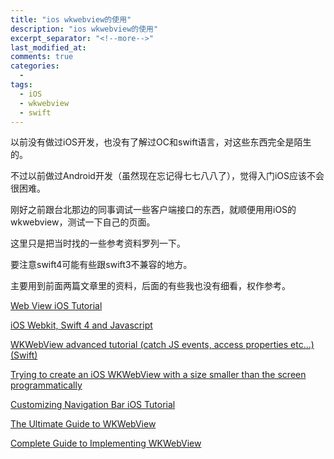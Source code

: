 ```yaml
---
title: "ios wkwebview的使用"
description: "ios wkwebview的使用"
excerpt_separator: "<!--more-->"
last_modified_at: 
comments: true
categories:
  -
tags:
  - iOS
  - wkwebview
  - swift
---
```


以前没有做过iOS开发，也没有了解过OC和swift语言，对这些东西完全是陌生的。

不过以前做过Android开发（虽然现在忘记得七七八八了），觉得入门iOS应该不会很困难。

刚好之前跟台北那边的同事调试一些客户端接口的东西，就顺便用用iOS的wkwebview，测试一下自己的页面。

这里只是把当时找的一些参考资料罗列一下。

要注意swift4可能有些跟swift3不兼容的地方。

主要用到前面两篇文章里的资料，后面的有些我也没有细看，权作参考。

<site><a target="_blank" href="https://www.ioscreator.com/tutorials/webview-ios-tutorial-ios11">Web View iOS Tutorial</a></site>

<site><a target="_blank" href="http://benoitpasquier.com/ios-webkit-swift-and-javascript/">iOS Webkit, Swift 4 and Javascript</a></site>

<site><a target="_blank" href="https://mislavjavor.github.io/2016-03-08/WKWebView-advanced-tutorial/">WKWebView advanced tutorial (catch JS events, access properties etc...) (Swift)</a></site>

<site><a target="_blank" href="https://stackoverflow.com/questions/38044233/trying-to-create-an-ios-wkwebview-with-a-size-smaller-than-the-screen-programmat">Trying to create an iOS WKWebView with a size smaller than the screen programmatically</a></site>

<site><a target="_blank" href="https://www.ioscreator.com/tutorials/customizing-navigation-bar-ios-tutorial-ios10">Customizing Navigation Bar iOS Tutorial</a></site>

<site><a target="_blank" href="https://www.hackingwithswift.com/articles/112/the-ultimate-guide-to-wkwebview">The Ultimate Guide to WKWebView</a></site>

<site><a target="_blank" href="https://samwize.com/2016/06/08/complete-guide-to-implementing-wkwebview/">Complete Guide to Implementing WKWebView</a></site>
